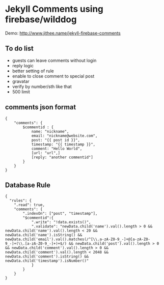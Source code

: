 # Jekyll Comments using firebase/wilddog #

Demo: http://www.jithee.name/jekyll-firebase-comments

## To do list
- guests can leave comments without login
- reply logic
- better setting of rule
- enable to close comment to special post
- gravatar
- verify by number/sth like that
- 500 limit

## comments json format ##

    
    {
        "comments": {
            $commentid : {
                name: "nickname",
                email: "nickname@website.com",
                post: "{{ post id }}",
                timestamp: "{{ timestamp }}",
                comment: "Hello World",
                [url: "url",]
                [reply: "another commentid"]
            }
        }
    }

## Database Rule ##

    {
      "rules": {
        ".read": true,
        "comments": {
            ".indexOn": ["post", "timestamp"],
            "$commentid":{
                ".write": "!data.exists()",
                ".validate": "newData.child('name').val().length > 0 && newData.child('name').val().length < 20 && newData.child('name').isString() && newData.child('email').val().matches(/^[\\.a-zA-Z0-9_-]+@[a-zA-Z0-9_-]+(\\.[a-zA-Z0-9_-]+)+$/) && newData.child('post').val().length > 0 && newData.child('comment').val().length > 0 && newData.child('comment').val().length < 2048 && newData.child('comment').isString() && newData.child('timestamp').isNumber()"
                }
            }
        }
    }


